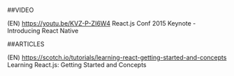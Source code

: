 ##VIDEO

(EN) https://youtu.be/KVZ-P-ZI6W4
React.js Conf 2015 Keynote - Introducing React Native

##ARTICLES

(EN) https://scotch.io/tutorials/learning-react-getting-started-and-concepts  
Learning React.js: Getting Started and Concepts
